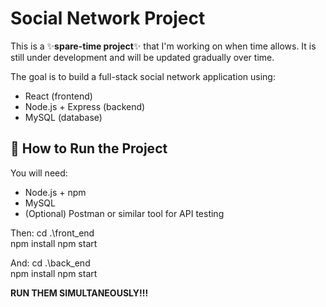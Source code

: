 # Social Network Project 

This is a ✨**spare-time project**✨ that I'm working on when time allows. It is still under development and will be updated gradually over time.

The goal is to build a full-stack social network application using:

- React (frontend)
- Node.js + Express (backend)
- MySQL (database)

## 🚀 How to Run the Project

You will need:

- Node.js + npm
- MySQL
- (Optional) Postman or similar tool for API testing

Then:
cd .\front_end\
npm install
npm start

And:
cd .\back_end\
npm install
npm start

**RUN THEM SIMULTANEOUSLY!!!**

